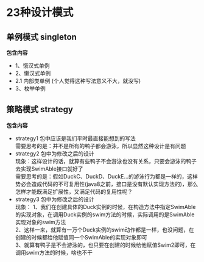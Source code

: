 # 23种设计模式

## 单例模式 singleton
**包含内容**
* 1、饿汉式单例
* 2、懒汉式单例
* 2.1 内部类单例 (个人觉得这种写法意义不大，就没写)
* 3、枚举单例

## 策略模式 strategy
**包含内容**
* strategy1 包中应该是我们平时最直接能想到的写法<br/>
  需要思考的是：并不是所有的鸭子都会游泳，所以显然这种设计是有问题
* strategy2 包中为修改之后的设计<br/>
  现象：这样设计的话，就算有些鸭子不会游泳也没有关系，只要会游泳的鸭子去实现SwimAble接口就好了<br/>
  需要思考的是：假如DuckC、DuckD、DuckE...的游泳行为都是一样的，这样势必会造成代码的不可复用性(java8之前，接口是没有默认实现方法的)，那么怎样才能既满足扩展性，又满足代码的复用性呢？
* strategy3 包中为修改之后的设计<br/>
  现象：
  1、我们在创建具体的Duck实例的时候，在构造方法中指定SwimAble的实现对象，在调用Duck实例的swim方法的时候，实际调用的是SwimAble实现对象的swim方法<br/>
  2、这样一来，就算有一万个Duck实例的swim动作都是一样，也没问题，在创建的时候都给他赋值同一个SwimAble的实现对象即可<br/>
  3、就算有鸭子是不会游泳的，也只要在创建的时候给他赋值Swim2即可，在调用swim方法的时候，啥也不干